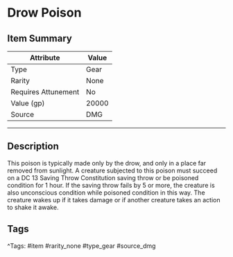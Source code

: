 # Drow Poison

## Item Summary

| Attribute            | Value                        |
|----------------------|------------------------------|
| Type                 | Gear |
| Rarity               | None             |
| Requires Attunement  | No                |
| Value (gp)           | 20000    |
| Source               | DMG |

---

## Description

This poison is typically made only by the drow, and only in a place far removed from sunlight. A creature subjected to this poison must succeed on a DC 13 Saving Throw Constitution saving throw or be poisoned condition for 1 hour. If the saving throw fails by 5 or more, the creature is also unconscious condition while poisoned condition in this way. The creature wakes up if it takes damage or if another creature takes an action to shake it awake.

## Tags

^Tags: #item #rarity_none #type_gear #source_dmg